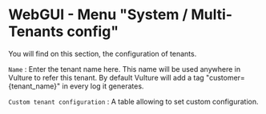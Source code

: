 # WebGUI - Menu "System / Multi-Tenants config"

You will find on this section, the configuration of tenants.

`Name` : Enter the tenant name here. This name will be used anywhere in Vulture to refer this tenant. By default Vulture will add a tag "customer={tenant_name}" in every log it generates.

`Custom tenant configuration` : A table allowing to set custom configuration.
